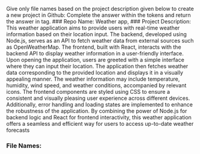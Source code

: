 Give only file names based on the project description given below to create a new project in Github: Complete the answer within the tokens and return the answer in <answer> tag. ### Repo Name: Weather app, ### Project Description: This weather application aims to provide users with real-time weather information based on their location input. The backend, developed using Node.js, serves as an API to fetch weather data from external sources such as OpenWeatherMap. The frontend, built with React, interacts with the backend API to display weather information in a user-friendly interface.
Upon opening the application, users are greeted with a simple interface where they can input their location. The application then fetches weather data corresponding to the provided location and displays it in a visually appealing manner. The weather information may include temperature, humidity, wind speed, and weather conditions, accompanied by relevant icons.
The frontend components are styled using CSS to ensure a consistent and visually pleasing user experience across different devices. Additionally, error handling and loading states are implemented to enhance the robustness of the application.
By combining the power of Node.js for backend logic and React for frontend interactivity, this weather application offers a seamless and efficient way for users to access up-to-date weather forecasts
### File Names:
